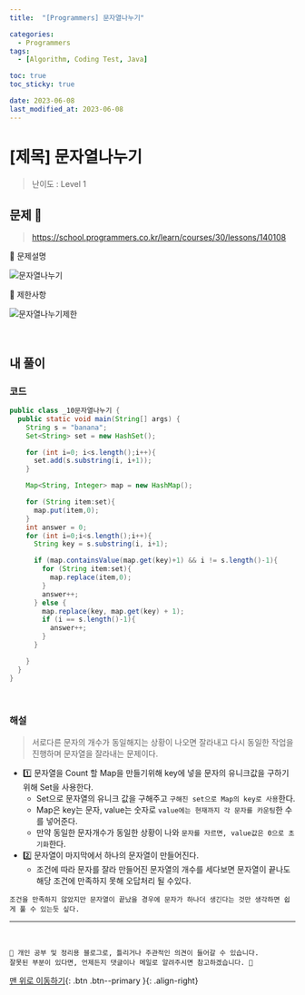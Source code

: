 ```yaml
---
title:  "[Programmers] 문자열나누기" 

categories:
  - Programmers
tags:
  - [Algorithm, Coding Test, Java]

toc: true
toc_sticky: true

date: 2023-06-08
last_modified_at: 2023-06-08
---
```


# [제목] 문자열나누기

> 난이도 : Level 1

## 문제 🎯

> <https://school.programmers.co.kr/learn/courses/30/lessons/140108>

📢 문제설명

![문자열나누기](https://github.com/hwet-j/hwet-j.github.io/assets/81364742/9cf71b6a-f84a-4c30-8d1f-a7eeb356a9e9)

📢 제한사항

![문자열나누기제한](https://github.com/hwet-j/hwet-j.github.io/assets/81364742/7bbb61a6-2e74-40d8-bc89-9e1e2e4bb3cd)


<br>

## 내 풀이

### 코드

```java
public class _10문자열나누기 {
  public static void main(String[] args) {
    String s = "banana";
    Set<String> set = new HashSet();

    for (int i=0; i<s.length();i++){
      set.add(s.substring(i, i+1));
    }

    Map<String, Integer> map = new HashMap();

    for (String item:set){
      map.put(item,0);
    }
    int answer = 0;
    for (int i=0;i<s.length();i++){
      String key = s.substring(i, i+1);

      if (map.containsValue(map.get(key)+1) && i != s.length()-1){
        for (String item:set){
          map.replace(item,0);
        }
        answer++;
      } else {
        map.replace(key, map.get(key) + 1);
        if (i == s.length()-1){
          answer++;
        }
      }

    }
  }
}

```

<br>

### 해설 

> 서로다른 문자의 개수가 동일해지는 상황이 나오면 잘라내고 다시 동일한 작업을 진행하며 문자열을 잘라내는 문제이다.

- 1️⃣ 문자열을 Count 할 Map을 만들기위해 key에 넣을 문자의 유니크값을 구하기위해 Set을 사용한다. 
  - Set으로 문자열의 유니크 값을 구해주고 `구해진 set으로 Map의 key로 사용`한다.
  - Map은 key는 문자, value는 숫자로 `value에는 현재까지 각 문자를 카운팅`한 수를 넣어준다.
  - 만약 동일한 문자개수가 동일한 상황이 나와 `문자를 자르면, value값은 0으로 초기화`한다.
- 2️⃣ 문자열이 마지막에서 하나의 문자열이 만들어진다. 
  - 조건에 따라 문자를 잘라 만들어진 문자열의 개수를 세다보면 문자열이 끝나도 해당 조건에 만족하지 못해 오답처리 될 수있다.

```
조건을 만족하지 않았지만 문자열이 끝났을 경우에 문자가 하나더 생긴다는 것만 생각하면 쉽게 풀 수 있는듯 싶다.
```


***
<br> 

    📢 개인 공부 및 정리용 블로그로, 틀리거나 주관적인 의견이 들어갈 수 있습니다.
    잘못된 부분이 있다면, 언제든지 댓글이나 메일로 알려주시면 참고하겠습니다. 🔔

[맨 위로 이동하기](#){: .btn .btn--primary }{: .align-right}

